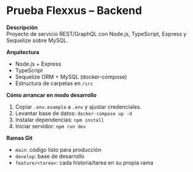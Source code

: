 # Prueba Flexxus – Backend

**Descripción**  
Proyecto de servicio REST/GraphQL con Node.js, TypeScript, Express y Sequelize sobre MySQL.

**Arquitectura**  
- Node.js + Express  
- TypeScript  
- Sequelize ORM + MySQL (docker-compose)  
- Estructura de carpetas en `/src`

**Cómo arrancar en modo desarrollo**  
1. Copiar `.env.example` a `.env` y ajustar credenciales.  
2. Levantar base de datos: `docker-compose up -d`  
3. Instalar dependencias: `npm install`  
4. Iniciar servidor: `npm run dev`

**Ramas Git**  
- `main`: código listo para producción  
- `develop`: base de desarrollo  
- `feature/<tarea>`: cada historia/tarea en su propia rama

